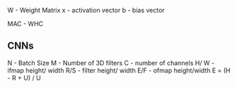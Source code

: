 
W - Weight Matrix
x - activation vector
b - bias vector

MAC - 
WHC

## CNNs

N - Batch Size
M - Number of 3D filters
C - number of channels
H/ W - ifmap height/ width
R/S - filter height/ width
E/F - ofmap height/width
E = (H - R + U) / U
